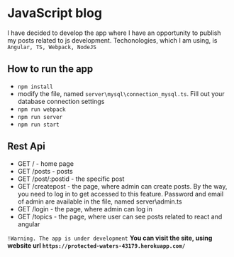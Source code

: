 # JavaScript blog
I have decided to develop the app where I have an opportunity to publish my posts related to js development. Techonologies, which I am using, is `Angular, TS, Webpack, NodeJS`

## How to run the app
* `npm install`
*  modify the file, named `server\mysql\connection_mysql.ts`. Fill out your database connection settings
* `npm run webpack` 
* `npm run server`
* `npm run start`

## Rest Api
* GET / - home page
* GET /posts - posts
* GET /post/:postid -  the specific post
* GET /createpost - the page, where admin can create posts. By the way, you need to log in to get accessed to this feature. Password and email of admin are available in the file, named server\admin.ts
* GET /login - the page, where admin can log in
* GET /topics - the page, where user can see posts related to react and angular

`!Warning. The app is under development`
**You can visit the site, using website url `https://protected-waters-43179.herokuapp.com/`**
